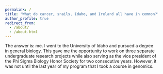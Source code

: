 ```yaml
---
permalink: /
title: "What do cancer, snails, Idaho, and Ireland all have in common?"
author_profile: true
redirect_from: 
  - /about/
  - /about.html
---
```


The answer is: me. I went to the University of Idaho and pursued a degree in general biology. This gave me the opportunity to work on three separate undergraduate research projects while also serving as the vice president of the
Phi Sigma Biology Honor Society for two consecutive years. However, it was not until the last year of my program that I took a course in genomics.

